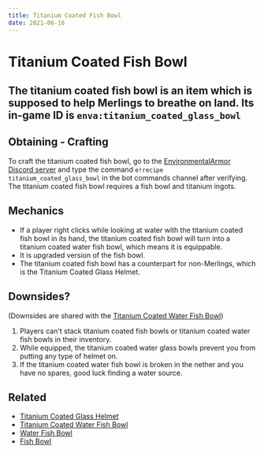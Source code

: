 ```yaml
---
title: Titanium Coated Fish Bowl
date: 2021-06-16
---
```

# Titanium Coated Fish Bowl

The titanium coated fish bowl is an item which is supposed to help Merlings to breathe on land.
Its in-game ID is `enva:titanium_coated_glass_bowl`
---
## Obtaining - Crafting

To craft the titanium coated fish bowl, go to the [EnvironmentalArmor Discord server](https://discord.gg/MzKD2yq8N8) and type the command `e!recipe titanium_coated_glass_bowl` in the bot commands channel after verifying.
The titanium coated fish bowl requires a fish bowl and titanium ingots.

## Mechanics

* If a player right clicks while looking at water with the titanium coated fish bowl in its hand, the titanium coated fish bowl will turn into a titanium coated water fish bowl, which means it is equippable.
* It is upgraded version of the fish bowl.
* The titanium coated fish bowl has a counterpart for non-Merlings, which is the Titanium Coated Glass Helmet.

## Downsides?

(Downsides are shared with the [Titanium Coated Water Fish Bowl](items/titanium_coated_water_fish_bowl.md))

1. Players can't stack titanium coated fish bowls or titanium coated water fish bowls in their inventory.
2. While equipped, the titanium coated water glass bowls prevent you from putting any type of helmet on.
3. If the titanium coated water fish bowl is broken in the nether and you have no spares, good luck finding a water source.

## Related

* [Titanium Coated Glass Helmet](items/titanium_coated_glass_helmet.md)
* [Titanium Coated Water Fish Bowl](items/titanium_coated_water_fish_bowl.md)
* [Water Fish Bowl](items/water_fish_bowl.md)
* [Fish Bowl](items/fish_bowl.md)